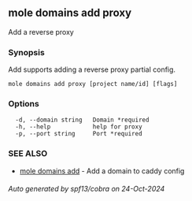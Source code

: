 ## mole domains add proxy

Add a reverse proxy

### Synopsis

Add supports adding a reverse proxy partial config.

```
mole domains add proxy [project name/id] [flags]
```

### Options

```
  -d, --domain string   Domain *required
  -h, --help            help for proxy
  -p, --port string     Port *required
```

### SEE ALSO

* [mole domains add](mole_domains_add.md)	 - Add a domain to caddy config

###### Auto generated by spf13/cobra on 24-Oct-2024
